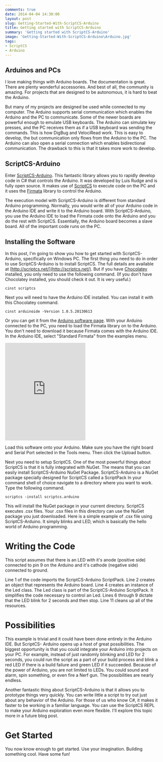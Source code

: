 ```yaml
---
comments: true
date: 2014-04-04 14:30:00
layout: post
slug: Getting-Started-With-ScriptCS-Arduino
title: Getting started with ScriptCS-Arduino
summary: 'Getting started with ScriptCS-Arduino'
image: 'Getting-Started-With-ScriptCS-Arduino\Arduino.jpg'
tags:
- ScriptCS
- Arduino
---
```


## Arduinos and PCs

I love making things with Arduino boards. The documentation is great. There are plenty wonderful accessories. And best of all, the community is amazing. For projects that are designed to be autonomous, it is hard to beat the Arduino.

But many of my projects are designed be used while connected to my computer. The Arduino supports serial communication which enables the Arduino and the PC to communicate. Some of the newer boards are powerful enough to emulate USB keyboards. The Arduino can simulate key presses, and the PC receives them as if a USB keyboard was sending the commands. This is how DigBug and VelociRead work. This is easy to develop, the but communication only flows from the Arduino to the PC. The Arduino can also open a serial connection which enables bidirectional communication. The drawback to this is that it takes more work to develop.

## ScriptCS-Arduino

Enter [ScriptCS-Arduino](https://github.com/luisrudge/scriptcs-arduino ). This fantastic library allows you to rapidly develop code in C# that controls the Arduino.  It was developed by Luis Rudge and is fully open source. It makes use of [ScriptCS](http://scriptcs.net/) to execute code on the PC and it uses the [Firmata](http://firmata.org/wiki/Main_Page) library to control the Arduino.

The execution model with ScriptCS-Arduino is different from standard Arduino programming. Normally, you would write all of your Arduino code in the Arduino IDE and write it to the Arduino board. With ScriptCS-Arduino, you use the Arduino IDE to load the Firmata code onto the Arduino and you do the rest with ScriptCS. Essentially, the Arduino board becomes a slave board. All of the important code runs on the PC.

## Installing the Software

In this post, I'm going to show you how to get started with ScriptCS-Arduino, specifically on Windows PC. The first thing you need to do in order to use ScriptCS-Arduino is to install ScriptCS. The full details are available at [http://scriptcs.net/](http://scriptcs.net/). But if you have [Chocolatey](http://chocolatey.org/) installed, you only need to use the following command. (If you don't have Chocolatey installed, you should check it out. It is very useful.)

    cinst scriptcs

Next you will need to have the Arduino IDE installed. You can install it with this Chocolatey command.

    cinst arduinoide -Version 1.0.5.20130613

Or you can get it from the [Arduino software page](http://www.arduino.cc/en/Main/Software). With your Arduino connected to the PC, you need to load the Firmata library on to the Arduino. You don't need to download it because Firmata comes with the Arduino IDE. In the Arduino IDE, select "Standard Firmata" from the examples menu.

<iframe src="https://onedrive.live.com/embed?cid=78462497028D9B1F&resid=78462497028D9B1F%21440&authkey=ADWGgTOciE6ZekY" width="264" height="320" frameborder="0" scrolling="no"></iframe>

Load this software onto your Arduino. Make sure you have the right board and Serial Port selected in the Tools menu. Then click the Upload button.

Next you need to setup ScriptCS. One of the most powerful things about ScriptCS is that it is fully integrated with NuGet. The means that you can easily install ScriptCS-Arduino NuGet Package. ScriptCS-Arduino is a NuGet package specially designed for ScriptCS called a ScriptPack In your command shell of choice navigate to a directory where you want to work. Type the following command. 

    scriptcs -install scriptcs.arduino

This will install the NuGet package in your current directory. ScriptCS executes .csx files. Your .csx files in this directory can use the NuGet package you just downloaded. Here is a simple example of .csx file using ScriptCS-Arduino. It simply blinks and LED, which is basically the hello world of Arduino programming.

# Writing the Code

<script src="https://gist.github.com/pottereric/9978841.js"></script>

This script assumes that there is an LED with it's anode (positive side) connected to pin 9 on the Arduino and it's cathode (negative side) connected to ground.

Line 1 of the code imports the ScriptCS-Arduino ScriptPack. Line 2 creates an object that represents the Arduino board. Line 4 creates an instance of the Led class. The Led class is part of the ScriptCS-Arduino ScriptPack. It simplifies the code necessary to control an Led. Lines 6 through 9 dictate that the LED blink for 2 seconds and then stop. Line 11 cleans up all of the resources.

# Possibilities

This example is trivial and it could have been done entirely in the Arduino IDE. But ScriptCS-
Arduino opens up a host of great possibilities. The biggest opportunity is that you could integrate your Arduino into projects on your PC. For example, instead of just randomly blinking and LED for 2 seconds, you could run the script as a part of your build process and blink a red LED if there is a build failure and green LED if it succeeded. Because of the power of Arduino, you are not limited to LEDs. You could sound and alarm, spin something, or even fire a Nerf gun. The possibilities are nearly endless.

Another fantastic thing about ScriptCS-Arduino is that it allows you to prototype things very quickly. You can write little a script to try out just about any behavior of the Arduino. For those of us who know C#, it makes it faster to be working in a familiar language. You can use the ScriptCS REPL to make your Arduino exploration even more flexible. I'll explore this topic more in a future blog post.

# Get Started

You now know enough to get started. Use your imagination. Building something cool. Have some fun!

